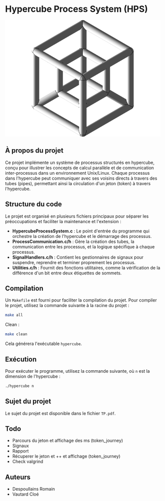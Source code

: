 # Hypercube Process System (HPS)

![](docs/hypercube.png)

## À propos du projet

Ce projet implémente un système de processus structurés en hypercube, conçu pour illustrer les concepts de calcul parallèle et de communication inter-processus dans un environnement Unix/Linux. Chaque processus dans l'hypercube peut communiquer avec ses voisins directs à travers des tubes (pipes), permettant ainsi la circulation d'un jeton (token) à travers l'hypercube.

## Structure du code

Le projet est organisé en plusieurs fichiers principaux pour séparer les préoccupations et faciliter la maintenance et l'extension :

- **HypercubeProcessSystem.c** : Le point d'entrée du programme qui orchestre la création de l'hypercube et le démarrage des processus.
- **ProcessCommunication.c/h** : Gère la création des tubes, la communication entre les processus, et la logique spécifique à chaque processus.
- **SignalHandlers.c/h** : Contient les gestionnaires de signaux pour suspendre, reprendre et terminer proprement les processus.
- **Utilities.c/h** : Fournit des fonctions utilitaires, comme la vérification de la différence d'un bit entre deux étiquettes de sommets.

## Compilation

Un `Makefile` est fourni pour faciliter la compilation du projet. Pour compiler le projet, utilisez la commande suivante à la racine du projet :

```bash
make all
```

Clean : 

```bash
make clean
```


Cela générera l'exécutable `hypercube`.

## Exécution

Pour exécuter le programme, utilisez la commande suivante, où `n` est la dimension de l'hypercube :

```bash
./hypercube n
```

## Sujet du projet

Le sujet du projet est disponible dans le fichier `TP.pdf`.


## Todo

- Parcours du jeton et affichage des ms (token_journey)
- Signaux 
- Rapport
- Récuperer le jeton et ++ et affichage (token_journey)
- Check valgrind



## Auteurs

- Despoullains Romain
- Vautard Cloé
